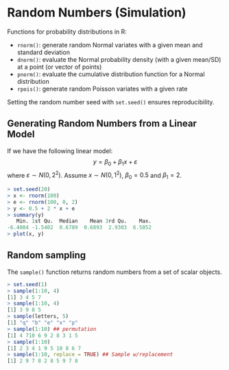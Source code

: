 # Random Numbers (Simulation)

Functions for probability distributions in R:
- `rnorm()`: generate random Normal variates with a given mean and standard deviation
- `dnorm()`: evaluate the Normal probability density (with a given mean/SD) at a point (or vector of
points)
- `pnorm()`: evaluate the cumulative distribution function for a Normal distribution
- `rpois()`: generate random Poisson variates with a given rate

Setting the random number seed with `set.seed()` ensures reproducibility.


## Generating Random Numbers from a Linear Model

If we have the following linear model:
$$
y = \beta_0 + \beta_1x + \varepsilon
$$
where $\varepsilon \sim N(0, 2^2)$. Assume $x \sim N(0, 1^2)$, $\beta_0 = 0.5$ and  $\beta_1= 2$.

```r
> set.seed(20)
> x <- rnorm(100)
> e <- rnorm(100, 0, 2)
> y <- 0.5 + 2 * x + e
> summary(y)
   Min. 1st Qu.  Median    Mean 3rd Qu.    Max. 
-6.4084 -1.5402  0.6789  0.6893  2.9303  6.5052 
> plot(x, y)
```

## Random sampling

The `sample()` function returns random numbers from a set of scalar objects.
```r
> set.seed(1)
> sample(1:10, 4)
[1] 3 4 5 7
> sample(1:10, 4)
[1] 3 9 8 5
> sample(letters, 5)
[1] "q" "b" "e" "x" "p"
> sample(1:10) ## permutation
[1] 4 710 6 9 2 8 3 1 5
> sample(1:10)
[1] 2 3 4 1 9 5 10 8 6 7
> sample(1:10, replace = TRUE) ## Sample w/replacement
[1] 2 9 7 8 2 8 5 9 7 8
```
<!--stackedit_data:
eyJoaXN0b3J5IjpbMTMyNDcwNTQ5OSwtOTQ3OTczMzYzXX0=
-->